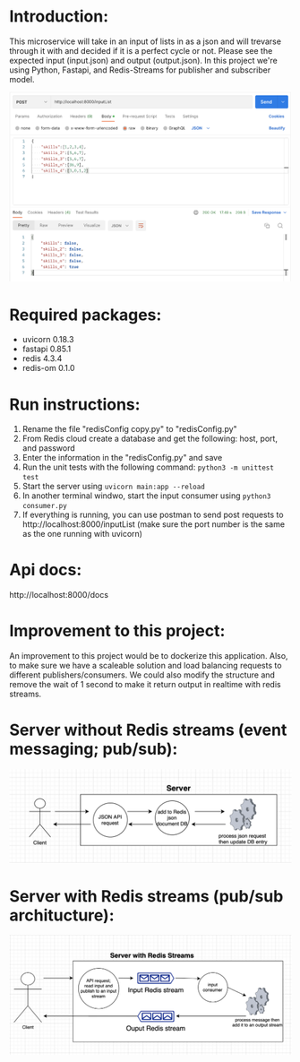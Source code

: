 # Introduction:
This microservice will take in an input of lists in as a json and will trevarse through it with and decided if it is a perfect cycle or not. Please see the expected input (input.json) and output (output.json). In this project we're using Python, Fastapi, and Redis-Streams for publisher and subscriber model.

![Postman image](/imgs/postman.png)

# Required packages:
- uvicorn 0.18.3
- fastapi 0.85.1
- redis 4.3.4
- redis-om 0.1.0

# Run instructions:
1. Rename the file "redisConfig copy.py" to "redisConfig.py"
2. From Redis cloud create a database and get the following: host, port, and password
3. Enter the information in the "redisConfig.py" and save
4. Run the unit tests with the following command: `python3 -m unittest test`
5. Start the server using `uvicorn main:app --reload`
6. In another terminal windwo, start the input consumer using `python3 consumer.py`
7. If everything is running, you can use postman to send post requests to http://localhost:8000/inputList (make sure the port number is the same as the one running with uvicorn)


# Api docs:
http://localhost:8000/docs

# Improvement to this project:
An improvement to this project would be to dockerize this application. Also, to make sure we have a scaleable solution and load balancing requests to different publishers/consumers. We could also modify the structure and remove the wait of 1 second to make it return output in realtime with redis streams.  

# Server without Redis streams (event messaging; pub/sub):
![Without Redis Streams](/imgs/withoutRedisStream.png)

# Server with Redis streams (pub/sub architucture):
![With Redis Streams](/imgs/withRedisStream.png)
